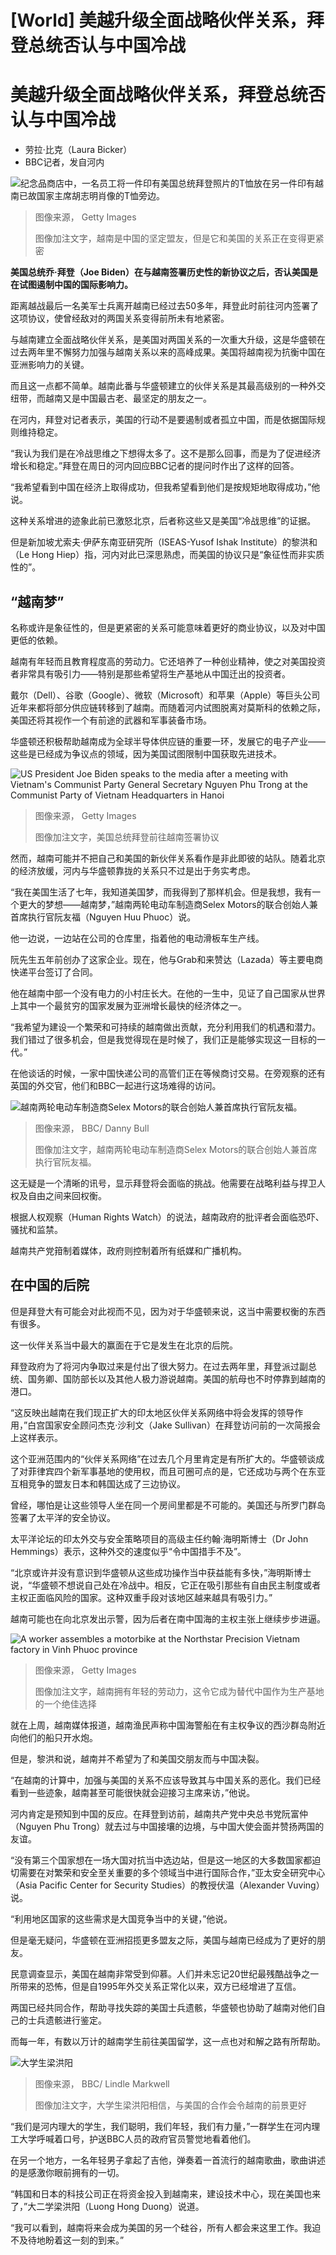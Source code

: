 # [World] 美越升级全面战略伙伴关系，拜登总统否认与中国冷战

#  美越升级全面战略伙伴关系，拜登总统否认与中国冷战

  * 劳拉·比克（Laura Bicker） 
  * BBC记者，发自河内 


![纪念品商店中，一名员工将一件印有美国总统拜登照片的T恤放在另一件印有越南已故国家主席胡志明肖像的T恤旁边。](_131020923_gettyimages-1647361438.jpg)

> 图像来源，  Getty Images
>
> 图像加注文字，越南是中国的坚定盟友，但是它和美国的关系正在变得更紧密

**美国总统乔·拜登（Joe Biden）在与越南签署历史性的新协议之后，否认美国是在试图遏制中国的国际影响力。**

距离越战最后一名美军士兵离开越南已经过去50多年，拜登此时前往河内签署了这项协议，使曾经敌对的两国关系变得前所未有地紧密。

与越南建立全面战略伙伴关系，是美国对两国关系的一次重大升级，这是华盛顿在过去两年里不懈努力加强与越南关系以来的高峰成果。美国将越南视为抗衡中国在亚洲影响力的关键。

而且这一点都不简单。越南此番与华盛顿建立的伙伴关系是其最高级别的一种外交纽带，而越南又是中国最古老、最坚定的朋友之一。

在河内，拜登对记者表示，美国的行动不是要遏制或者孤立中国，而是依据国际规则维持稳定。

“我认为我们是在冷战思维之下想得太多了。这不是那么回事，而是为了促进经济增长和稳定。”拜登在周日的河内回应BBC记者的提问时作出了这样的回答。

“我希望看到中国在经济上取得成功，但我希望看到他们是按规矩地取得成功，”他说。

这种关系增进的迹象此前已激怒北京，后者称这些又是美国“冷战思维”的证据。

但是新加坡尤索夫·伊萨东南亚研究所（ISEAS-Yusof Ishak Institute）的黎洪和（Le Hong Hiep）指，河内对此已深思熟虑，而美国的协议只是“象征性而非实质性的”。

##  “越南梦”

名称或许是象征性的，但是更紧密的关系可能意味着更好的商业协议，以及对中国更低的依赖。

越南有年轻而且教育程度高的劳动力。它还培养了一种创业精神，使之对美国投资者非常具有吸引力——特别是那些希望将生产基地从中国迁出的投资者。

戴尔（Dell）、谷歌（Google）、微软（Microsoft）和苹果（Apple）等巨头公司近年来都将部分供应链转移到了越南。而随着河内试图脱离对莫斯科的依赖之际，美国还将其视作一个有前途的武器和军事装备市场。

华盛顿还积极帮助越南成为全球半导体供应链的重要一环，发展它的电子产业——这些是已经成为争议点的领域，因为美国试图限制中国获取先进技术。

![US President Joe Biden speaks to the media after a meeting with Vietnam's Communist Party General Secretary Nguyen Phu Trong at the Communist Party of Vietnam Headquarters in Hanoi](_131050113_gettyimages-1656690718.jpg)

> 图像来源，  Getty Images
>
> 图像加注文字，美国总统拜登前往越南签署协议

然而，越南可能并不把自己和美国的新伙伴关系看作是非此即彼的站队。随着北京的经济放缓，河内与华盛顿靠拢的关系只不过是出于务实考虑。

“我在美国生活了七年，我知道美国梦，而我得到了那样机会。但是我想，我有一个更大的梦想——越南梦，”越南两轮电动车制造商Selex Motors的联合创始人兼首席执行官阮友福（Nguyen Huu Phuoc）说。

他一边说，一边站在公司的仓库里，指着他的电动滑板车生产线。

阮先生五年前创办了这家企业。现在，他与Grab和来赞达（Lazada）等主要电商快递平台签订了合同。

他在越南中部一个没有电力的小村庄长大。在他的一生中，见证了自己国家从世界上其中一个最贫穷的国家发展为亚洲增长最快的经济体之一。

“我希望为建设一个繁荣和可持续的越南做出贡献，充分利用我们的机遇和潜力。我们错过了很多机会，但是我觉得现在是时候了，我们正是能够实现这一目标的一代。”

在他谈话的时候，一家中国快递公司的高管们正在等候商讨交易。在旁观察的还有英国的外交官，他们和BBC一起进行这场难得的访问。

![越南两轮电动车制造商Selex Motors的联合创始人兼首席执行官阮友福。](_131052830_7538399f-4d85-4a59-926b-91a49bf90457.jpg)

> 图像来源，  BBC/ Danny Bull
>
> 图像加注文字，越南两轮电动车制造商Selex Motors的联合创始人兼首席执行官阮友福。

这无疑是一个清晰的讯号，显示拜登将会面临的挑战。他需要在战略利益与捍卫人权及自由之间来回权衡。

根据人权观察（Human Rights Watch）的说法，越南政府的批评者会面临恐吓、骚扰和监禁。

越南共产党箝制着媒体，政府则控制着所有纸媒和广播机构。

##  在中国的后院

但是拜登大有可能会对此视而不见，因为对于华盛顿来说，这当中需要权衡的东西有很多。

这一伙伴关系当中最大的赢面在于它是发生在北京的后院。

拜登政府为了将河内争取过来是付出了很大努力。在过去两年里，拜登派过副总统、国务卿、国防部长以及其他人极力游说越南。美国的航母也不时停靠到越南的港口。

“这反映出越南在我们现正扩大的印太地区伙伴关系网络中将会发挥的领导作用，”白宫国家安全顾问杰克·沙利文（Jake Sullivan）在拜登访问前的一次简报会上这样表示。

这个亚洲范围内的“伙伴关系网络”在过去几个月里肯定是有所扩大的。华盛顿谈成了对菲律宾四个新军事基地的使用权，而且可圈可点的是，它还成功与两个在东亚互相竞争的盟友日本和韩国达成了三边协议。

曾经，哪怕是让这些领导人坐在同一个房间里都是不可能的。美国还与所罗门群岛签署了太平洋的安全协议。

太平洋论坛的印太外交与安全策略项目的高级主任约翰·海明斯博士（Dr John Hemmings）表示，这种外交的速度似乎“令中国措手不及”。

“北京或许并没有意识到华盛顿从这些成功操作当中获益能有多快，”海明斯博士说，“华盛顿不想说自己处在冷战中。相反，它正在吸引那些有自由民主制度或者主权正面临风险的国家。这种双重手段对该地区越来越具有吸引力。”

越南可能也在向北京发出示警，因为后者在南中国海的主权主张上继续步步进逼。

![A worker assembles a motorbike at the Northstar Precision Vietnam factory in Vinh Phuoc province](_131020927_gettyimages-1649639185.jpg)

> 图像来源，  Getty Images
>
> 图像加注文字，越南拥有年轻的劳动力，这令它成为替代中国作为生产基地的一个绝佳选择

就在上周，越南媒体报道，越南渔民声称中国海警船在有主权争议的西沙群岛附近向他们的船只开水炮。

但是，黎洪和说，越南并不希望为了和美国交朋友而与中国决裂。

“在越南的计算中，加强与美国的关系不应该导致其与中国关系的恶化。我们已经看到一些迹象，越南甚至可能很快就会迎接习主席来访，”他说。

河内肯定是预知到中国的反应。在拜登到访前，越南共产党中央总书党阮富仲（Nguyen Phu Trong）就去过与中国接壤的边境，与中国大使会面并赞扬两国的友谊。

“没有第三个国家想在一场大国对抗当中选边站，但是这一地区的大多数国家都迫切需要在对繁荣和安全至关重要的多个领域当中进行国际合作，”亚太安全研究中心（Asia Pacific Center for Security Studies）的教授伏温（Alexander Vuving）说。

“利用地区国家的这些需求是大国竞争当中的关键，”他说。

但是毫无疑问，华盛顿在亚洲招揽更多盟友之际，美国与越南已经成为了更好的朋友。

民意调查显示，美国在越南非常受到仰慕。人们并未忘记20世纪最残酷战争之一所带来的恐怖，但是自1995年外交关系正常化以来，双方已经增进了互信。

两国已经共同合作，帮助寻找失踪的美国士兵遗骸，华盛顿也协助了越南对他们自己的士兵遗骸进行鉴定。

而每一年，有数以万计的越南学生前往美国留学，这一点也对和解之路有所帮助。

![大学生梁洪阳](_131052827_photo8-9-2566be152954.jpg)

> 图像来源，  BBC/ Lindle Markwell
>
> 图像加注文字，大学生梁洪阳相信，与美国的合作会令越南的前景更好

“我们是河内理大的学生，我们聪明，我们年轻，我们有力量，”一群学生在河内理工大学呼喊着口号，护送BBC人员的政府官员警觉地看着他们。

在另一个地方，一名年轻男子拿起了吉他，弹奏着一首流行的越南歌曲，歌曲讲述的是感激你眼前拥有的一切。

“韩国和日本的科技公司正在将资金投入到越南来，建设技术中心，现在美国也来了，”大二学梁洪阳（Luong Hong Duong）说道。

“我可以看到，越南将来会成为美国的另一个硅谷，所有人都会来这里工作。我迫不及待地盼着这一刻的到来。”


